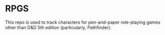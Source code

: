 # RPGS
This repo is used to track characters for pen-and-paper role-playing games other
than D&D 5th edition (particularly, Pathfinder).  